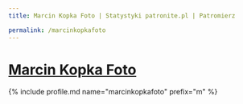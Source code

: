 ```yaml
---
title: Marcin Kopka Foto | Statystyki patronite.pl | Patromierz

permalink: /marcinkopkafoto
---
```


# [Marcin Kopka Foto](https://patronite.pl/marcinkopkafoto)

{% include profile.md name="marcinkopkafoto" prefix="m" %}
